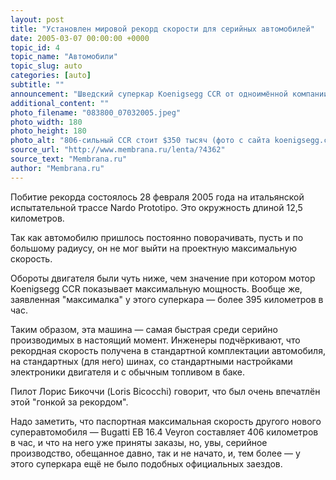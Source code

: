 ```yaml
---
layout: post
title: "Установлен мировой рекорд скорости для серийных автомобилей"
date: 2005-03-07 00:00:00 +0000
topic_id: 4
topic_name: "Автомобили"
topic_slug: auto
categories: [auto]
subtitle: ""
announcement: "Шведский суперкар Koenigsegg CCR от одноимённой компании Koenigsegg установил официальный мировой рекорд скорости для серийных автомобилей — 388 километров в час, показанных в течение продолжительного заезда."
additional_content: ""
photo_filename: "083800_07032005.jpeg"
photo_width: 180
photo_height: 180
photo_alt: "806-сильный CCR стоит $350 тысяч (фото с сайта koenigsegg.com)"
source_url: "http://www.membrana.ru/lenta/?4362"
source_text: "Membrana.ru"
author: "Membrana.ru"
---
```

Побитие рекорда состоялось 28 февраля 2005 года на итальянской испытательной трассе Nardo Prototipo. Это окружность длиной 12,5 километров.

Так как автомобилю пришлось постоянно поворачивать, пусть и по большому радиусу, он не мог выйти на проектную максимальную скорость.

Обороты двигателя были чуть ниже, чем значение при котором мотор Koenigsegg CCR показывает максимальную мощность. Вообще же, заявленная "максималка" у этого суперкара — более 395 километров в час.

Таким образом, эта машина — самая быстрая среди серийно производимых в настоящий момент. Инженеры подчёркивают, что рекордная скорость получена в стандартной комплектации автомобиля, на стандартных (для него) шинах, со стандартными настройками электроники двигателя и с обычным топливом в баке.

Пилот Лорис Бикоччи (Loris Bicocchi) говорит, что был очень впечатлён этой "гонкой за рекордом".

Надо заметить, что паспортная максимальная скорость другого нового суперавтомобиля — Bugatti EB 16.4 Veyron составляет 406 километров в час, и что на него уже приняты заказы, но, увы, серийное производство, обещанное давно, так и не начато, и, тем более — у этого суперкара ещё не было подобных официальных заездов.
